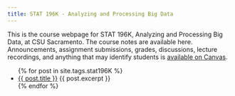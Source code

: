 ```yaml
---
title: STAT 196K - Analyzing and Processing Big Data
---
```


This is the course webpage for STAT 196K, Analyzing and Processing Big Data, at CSU Sacramento.
The course notes are available here.
Announcements, assignment submissions, grades, discussions, lecture recordings, and anything that may identify students is [available on Canvas](https://csus.instructure.com/courses/75528).

<ul>
  {% for post in site.tags.stat196K %}
    <li>
      <a href="{{ post.url | relative_url }}">{{ post.title }}</a>
      {{ post.excerpt }}
    </li>
  {% endfor %}
</ul>
